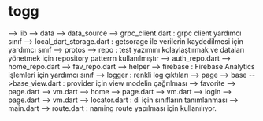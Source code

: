 # togg

--> lib
    --> data
        --> data_source
            --> grpc_client.dart : grpc client yardımcı sınıf
            --> local_dart_storage.dart : getsorage ile verilerin kaydedilmesi için yardımcı sınıf
        --> protos
        --> repo : test yazımını kolaylaştırmak ve dataları yönetmek için repository patterrn kullanılmıştır
            --> auth_repo.dart
            --> home_repo.dart
            --> fav_repo.dart
    --> helper
        --> firebase : Firebase Analytics işlemleri için yardımcı sınıf
        --> logger : renkli log çıktıları
    --> page
        --> base
            -->base_view.dart : provider için view modelin çağrılması
        --> favorite
            --> page.dart
            --> vm.dart
        --> home
            --> page.dart
            --> vm.dart
        --> login
            --> page.dart
            --> vm.dart
    --> locator.dart : di için sınıfların tanımlanması
    --> main.dart
    --> route.dart : naming route yapılması için kullanılıyor.
      
